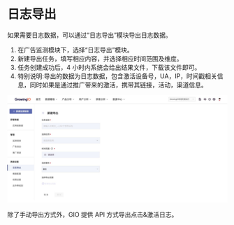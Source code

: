 # 日志导出

如果需要日志数据，可以通过“日志导出”模块导出日志数据。

1. 在广告监测模块下，选择“日志导出”模块。
2. 新建导出任务，填写相应内容，并选择相应时间范围及维度。
3. 任务创建成功后，4 小时内系统会给出结果文件，下载该文件即可。
4. 特别说明:导出的数据为日志数据，包含激活设备号，UA，IP，时间戳相关信息，同时如果是通过推广带来的激活，携带其链接，活动，渠道信息。

![](../../.gitbook/assets/image%20%28263%29.png)

除了手动导出方式外，GIO 提供 API 方式导出点击&激活日志。


